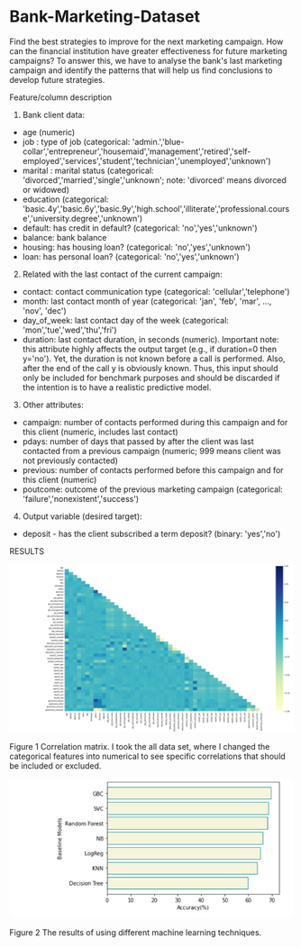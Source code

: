 # Bank-Marketing-Dataset


Find the best strategies to improve for the next marketing campaign. How can the financial institution have greater effectiveness for future marketing campaigns? To answer this, we have to analyse the bank's last marketing campaign and identify the patterns that will help us find conclusions to develop future strategies.


Feature/column description

1. Bank client data:
* age (numeric)
* job : type of job (categorical: 'admin.','blue-collar','entrepreneur','housemaid','management','retired','self-employed','services','student','technician','unemployed','unknown')
* marital : marital status (categorical: 'divorced','married','single','unknown'; note: 'divorced' means divorced or widowed)
* education (categorical: 'basic.4y','basic.6y','basic.9y','high.school','illiterate','professional.course','university.degree','unknown')
* default: has credit in default? (categorical: 'no','yes','unknown')
* balance: bank balance
* housing: has housing loan? (categorical: 'no','yes','unknown')
* loan: has personal loan? (categorical: 'no','yes','unknown')

2. Related with the last contact of the current campaign:
* contact: contact communication type (categorical: 'cellular','telephone')
* month: last contact month of year (categorical: 'jan', 'feb', 'mar', ..., 'nov', 'dec')
* day_of_week: last contact day of the week (categorical: 'mon','tue','wed','thu','fri')
* duration: last contact duration, in seconds (numeric). Important note: this attribute highly affects the output target (e.g., if duration=0 then y='no'). Yet, the duration is not known before a call is performed. Also, after the end of the call y is obviously known. Thus, this input should only be included for benchmark purposes and should be discarded if the intention is to have a realistic predictive model.

3. Other attributes:
* campaign: number of contacts performed during this campaign and for this client (numeric, includes last contact)
* pdays: number of days that passed by after the client was last contacted from a previous campaign (numeric; 999 means client was not previously contacted)
* previous: number of contacts performed before this campaign and for this client (numeric)
* poutcome: outcome of the previous marketing campaign (categorical: 'failure','nonexistent','success')

4. Output variable (desired target):
* deposit - has the client subscribed a term deposit? (binary: 'yes','no')



RESULTS

![](https://github.com/TheAnuska/Bank-Marketing-Dataset/blob/master/Figures/corr_matrix.png)

Figure 1 Correlation matrix. I took the all data set, where I changed the categorical features into numerical to see specific correlations that should be included or excluded.  

![](https://github.com/TheAnuska/Bank-Marketing-Dataset/blob/master/Figures/ML_models.png)

Figure 2 The results of using different machine learning techniques.  



